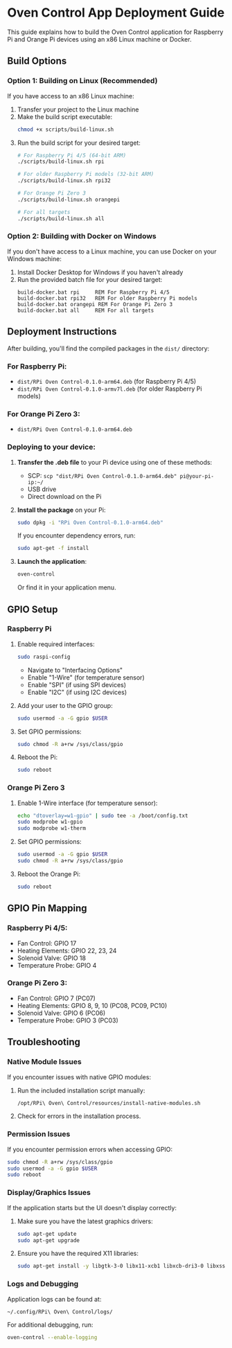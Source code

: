 # Oven Control App Deployment Guide

This guide explains how to build the Oven Control application for Raspberry Pi and Orange Pi devices using an x86 Linux machine or Docker.

## Build Options

### Option 1: Building on Linux (Recommended)

If you have access to an x86 Linux machine:

1. Transfer your project to the Linux machine
2. Make the build script executable:
   ```bash
   chmod +x scripts/build-linux.sh
   ```
3. Run the build script for your desired target:
   ```bash
   # For Raspberry Pi 4/5 (64-bit ARM)
   ./scripts/build-linux.sh rpi
   
   # For older Raspberry Pi models (32-bit ARM)
   ./scripts/build-linux.sh rpi32
   
   # For Orange Pi Zero 3
   ./scripts/build-linux.sh orangepi
   
   # For all targets
   ./scripts/build-linux.sh all
   ```

### Option 2: Building with Docker on Windows

If you don't have access to a Linux machine, you can use Docker on your Windows machine:

1. Install Docker Desktop for Windows if you haven't already
2. Run the provided batch file for your desired target:
   ```batch
   build-docker.bat rpi     REM For Raspberry Pi 4/5
   build-docker.bat rpi32   REM For older Raspberry Pi models
   build-docker.bat orangepi REM For Orange Pi Zero 3
   build-docker.bat all     REM For all targets
   ```

## Deployment Instructions

After building, you'll find the compiled packages in the `dist/` directory:

### For Raspberry Pi:
- `dist/RPi Oven Control-0.1.0-arm64.deb` (for Raspberry Pi 4/5)
- `dist/RPi Oven Control-0.1.0-armv7l.deb` (for older Raspberry Pi models)

### For Orange Pi Zero 3:
- `dist/RPi Oven Control-0.1.0-arm64.deb`

### Deploying to your device:

1. **Transfer the .deb file** to your Pi device using one of these methods:
   - SCP: `scp "dist/RPi Oven Control-0.1.0-arm64.deb" pi@your-pi-ip:~/`
   - USB drive
   - Direct download on the Pi

2. **Install the package** on your Pi:
   ```bash
   sudo dpkg -i "RPi Oven Control-0.1.0-arm64.deb"
   ```

   If you encounter dependency errors, run:
   ```bash
   sudo apt-get -f install
   ```

3. **Launch the application**:
   ```bash
   oven-control
   ```

   Or find it in your application menu.

## GPIO Setup

### Raspberry Pi

1. Enable required interfaces:
   ```bash
   sudo raspi-config
   ```
   - Navigate to "Interfacing Options"
   - Enable "1-Wire" (for temperature sensor)
   - Enable "SPI" (if using SPI devices)
   - Enable "I2C" (if using I2C devices)

2. Add your user to the GPIO group:
   ```bash
   sudo usermod -a -G gpio $USER
   ```

3. Set GPIO permissions:
   ```bash
   sudo chmod -R a+rw /sys/class/gpio
   ```

4. Reboot the Pi:
   ```bash
   sudo reboot
   ```

### Orange Pi Zero 3

1. Enable 1-Wire interface (for temperature sensor):
   ```bash
   echo "dtoverlay=w1-gpio" | sudo tee -a /boot/config.txt
   sudo modprobe w1-gpio
   sudo modprobe w1-therm
   ```

2. Set GPIO permissions:
   ```bash
   sudo usermod -a -G gpio $USER
   sudo chmod -R a+rw /sys/class/gpio
   ```

3. Reboot the Orange Pi:
   ```bash
   sudo reboot
   ```

## GPIO Pin Mapping

### Raspberry Pi 4/5:
- Fan Control: GPIO 17
- Heating Elements: GPIO 22, 23, 24
- Solenoid Valve: GPIO 18
- Temperature Probe: GPIO 4

### Orange Pi Zero 3:
- Fan Control: GPIO 7 (PC07)
- Heating Elements: GPIO 8, 9, 10 (PC08, PC09, PC10)
- Solenoid Valve: GPIO 6 (PC06)
- Temperature Probe: GPIO 3 (PC03)

## Troubleshooting

### Native Module Issues

If you encounter issues with native GPIO modules:

1. Run the included installation script manually:
   ```bash
   /opt/RPi\ Oven\ Control/resources/install-native-modules.sh
   ```

2. Check for errors in the installation process.

### Permission Issues

If you encounter permission errors when accessing GPIO:

```bash
sudo chmod -R a+rw /sys/class/gpio
sudo usermod -a -G gpio $USER
sudo reboot
```

### Display/Graphics Issues

If the application starts but the UI doesn't display correctly:

1. Make sure you have the latest graphics drivers:
   ```bash
   sudo apt-get update
   sudo apt-get upgrade
   ```

2. Ensure you have the required X11 libraries:
   ```bash
   sudo apt-get install -y libgtk-3-0 libx11-xcb1 libxcb-dri3-0 libxss1
   ```

### Logs and Debugging

Application logs can be found at:
```bash
~/.config/RPi\ Oven\ Control/logs/
```

For additional debugging, run:
```bash
oven-control --enable-logging
```